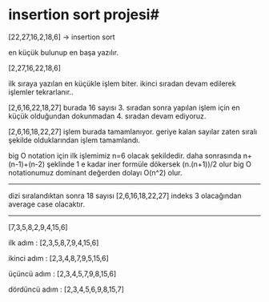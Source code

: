 # insertion sort projesi#
[22,27,16,2,18,6] -> insertion sort

en küçük bulunup en başa yazılır.

[2,27,16,22,18,6]

ilk sıraya yazılan en küçükle işlem biter. ikinci sıradan devam edilerek işlemler tekrarlanır..

[2,6,16,22,18,27] burada 16 sayısı 3. sıradan sonra yapılan işlem için en küçük olduğundan dokunmadan 4. sıradan devam ediyoruz.

[2,6,16,18,22,27] işlem burada tamamlanıyor. geriye kalan sayılar zaten sıralı şekilde olduklarından işlem tamamlandı.

big O notation için ilk işlemimiz n=6 olacak şekildedir.
daha sonrasında n+(n-1)+(n-2) şeklinde 1 e kadar iner formüle dökersek  (n.(n+1))/2 olur big O notationumuz dominant değerden dolayı O(n^2) olur.

-------------------------------------------------------

dizi sıralandıktan sonra 18 sayısı [2,6,16,18,22,27] indeks 3 olacağından average case olacaktır.

-------------------------------------------------------------------------

[7,3,5,8,2,9,4,15,6]

ilk adım        :   [2,3,5,8,7,9,4,15,6]


ikinci adım     :   [2,3,4,8,7,9,5,15,6]


üçüncü adım     :   [2,3,4,5,7,9,8,15,6]


dördüncü adım   :   [2,3,4,5,6,9,8,15,7]



